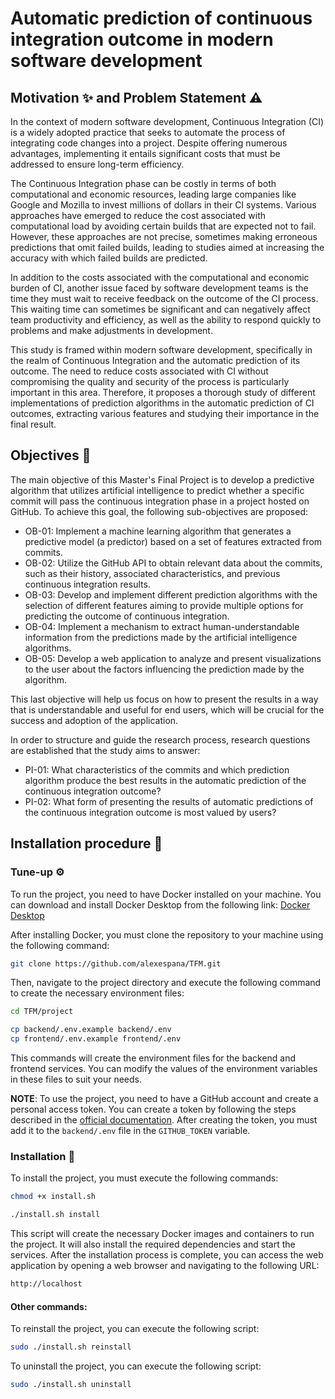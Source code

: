 # Automatic prediction of continuous integration outcome in modern software development
## Motivation :sparkles: and Problem Statement :warning:
In the context of modern software development, Continuous Integration (CI) is a widely adopted practice that seeks to automate the process of integrating code changes into a project. Despite offering numerous advantages, implementing it entails significant costs that must be addressed to ensure long-term efficiency.

The Continuous Integration phase can be costly in terms of both computational and economic resources, leading large companies like Google and Mozilla to invest millions of dollars in their CI systems. Various approaches have emerged to reduce the cost associated with computational load by avoiding certain builds that are expected not to fail. However, these approaches are not precise, sometimes making erroneous predictions that omit failed builds, leading to studies aimed at increasing the accuracy with which failed builds are predicted.

In addition to the costs associated with the computational and economic burden of CI, another issue faced by software development teams is the time they must wait to receive feedback on the outcome of the CI process. This waiting time can sometimes be significant and can negatively affect team productivity and efficiency, as well as the ability to respond quickly to problems and make adjustments in development.

This study is framed within modern software development, specifically in the realm of Continuous Integration and the automatic prediction of its outcome. The need to reduce costs associated with CI without compromising the quality and security of the process is particularly important in this area. Therefore, it proposes a thorough study of different implementations of prediction algorithms in the automatic prediction of CI outcomes, extracting various features and studying their importance in the final result.

## Objectives :dart:
The main objective of this Master's Final Project is to develop a predictive algorithm that utilizes artificial intelligence to predict whether a specific commit will pass the continuous integration phase in a project hosted on GitHub. To achieve this goal, the following sub-objectives are proposed:

- OB-01: Implement a machine learning algorithm that generates a predictive model (a predictor) based on a set of features extracted from commits.
- OB-02: Utilize the GitHub API to obtain relevant data about the commits, such as their history, associated characteristics, and previous continuous integration results.
- OB-03: Develop and implement different prediction algorithms with the selection of different features aiming to provide multiple options for predicting the outcome of continuous integration.
- OB-04: Implement a mechanism to extract human-understandable information from the predictions made by the artificial intelligence algorithms.
- OB-05: Develop a web application to analyze and present visualizations to the user about the factors influencing the prediction made by the algorithm.

This last objective will help us focus on how to present the results in a way that is understandable and useful for end users, which will be crucial for the success and adoption of the application.

In order to structure and guide the research process, research questions are established that the study aims to answer:

- PI-01: What characteristics of the commits and which prediction algorithm produce the best results in the automatic prediction of the continuous integration outcome?
- PI-02: What form of presenting the results of automatic predictions of the continuous integration outcome is most valued by users?

## Installation procedure :wrench:
### Tune-up :gear:
To run the project, you need to have Docker installed on your machine. You can download and install Docker Desktop from the following link: [Docker Desktop](https://www.docker.com/products/docker-desktop)

After installing Docker, you must clone the repository to your machine using the following command:

```bash
git clone https://github.com/alexespana/TFM.git
```

Then, navigate to the project directory and execute the following command to create the necessary environment files:

```bash
cd TFM/project
```

```bash
cp backend/.env.example backend/.env
cp frontend/.env.example frontend/.env
```
This commands will create the environment files for the backend and frontend services. You can modify the values of the environment variables in these files to suit your needs.

__NOTE__: To use the project, you need to have a GitHub account and create a personal access token. You can create a token by following the steps described in the [official documentation](https://docs.github.com/en/github/authenticating-to-github/creating-a-personal-access-token). After creating the token, you must add it to the `backend/.env` file in the `GITHUB_TOKEN` variable.


### Installation :hammer:
To install the project, you must execute the following commands:

```bash
chmod +x install.sh
```

```bash
./install.sh install
```

This script will create the necessary Docker images and containers to run the project. It will also install the required dependencies and start the services. After the installation process is complete, you can access the web application by opening a web browser and navigating to the following URL:

```bash
http://localhost
```

#### Other commands:
To reinstall the project, you can execute the following script:

```bash
sudo ./install.sh reinstall
```

To uninstall the project, you can execute the following script:

```bash
sudo ./install.sh uninstall
```
